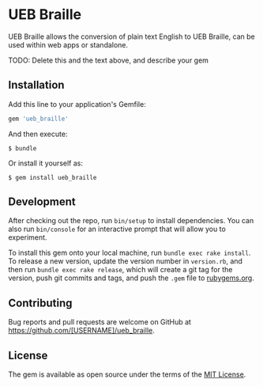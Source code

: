 # UEB Braille

UEB Braille allows the conversion of plain text English to UEB Braille, can be used within web apps or standalone.

TODO: Delete this and the text above, and describe your gem

## Installation

Add this line to your application's Gemfile:

```ruby
gem 'ueb_braille'
```

And then execute:

    $ bundle

Or install it yourself as:

    $ gem install ueb_braille


## Development

After checking out the repo, run `bin/setup` to install dependencies. You can also run `bin/console` for an interactive prompt that will allow you to experiment.

To install this gem onto your local machine, run `bundle exec rake install`. To release a new version, update the version number in `version.rb`, and then run `bundle exec rake release`, which will create a git tag for the version, push git commits and tags, and push the `.gem` file to [rubygems.org](https://rubygems.org).

## Contributing

Bug reports and pull requests are welcome on GitHub at https://github.com/[USERNAME]/ueb_braille.


## License

The gem is available as open source under the terms of the [MIT License](http://opensource.org/licenses/MIT).

